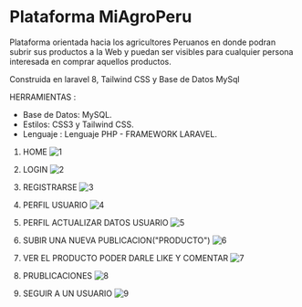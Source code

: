 # Plataforma MiAgroPeru

Plataforma orientada hacia los agricultores Peruanos en donde podran subrir sus productos a la Web y puedan ser visibles para cualquier persona interesada en comprar aquellos productos.

Construida en laravel 8, Tailwind CSS y Base de Datos MySql 

HERRAMIENTAS :
- Base de Datos: MySQL.
- Estilos: CSS3 y Tailwind CSS.
- Lenguaje : Lenguaje PHP - FRAMEWORK LARAVEL.

1. HOME
![1](https://user-images.githubusercontent.com/68178186/232321241-d4c4b0ee-9e5a-4f55-af4f-1a191ec4c66c.PNG)

2. LOGIN
![2](https://user-images.githubusercontent.com/68178186/232321247-f854c1da-affb-425d-aa5f-14f147ad9ac2.PNG)

3. REGISTRARSE
![3](https://user-images.githubusercontent.com/68178186/232321458-3a4a5595-317c-4612-98ef-ded0cb0fe446.PNG)

4. PERFIL USUARIO
![4](https://user-images.githubusercontent.com/68178186/232321461-782b96e8-d21f-442e-9679-24c1be8d9cab.PNG)

5. PERFIL ACTUALIZAR DATOS USUARIO
![5](https://user-images.githubusercontent.com/68178186/232321486-4deca723-0276-48d4-b5f4-d28f9ea3557f.PNG)

6. SUBIR UNA NUEVA PUBLICACION("PRODUCTO")
![6](https://user-images.githubusercontent.com/68178186/232321489-12ad976f-abb0-4ef4-9c39-0405210d1d9f.PNG)

7. VER EL PRODUCTO PODER DARLE LIKE Y COMENTAR
![7](https://user-images.githubusercontent.com/68178186/232321495-8c45a37d-e01d-4e8d-a023-ab6ba63482c3.PNG)

8. PRUBLICACIONES
![8](https://user-images.githubusercontent.com/68178186/232321501-a400144d-f187-4292-b734-7e7686fc1093.PNG)

9. SEGUIR A UN USUARIO
![9](https://user-images.githubusercontent.com/68178186/232321505-50d69054-c70d-4991-9dbb-15f77d84962d.PNG)







